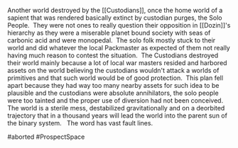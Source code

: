 Another world destroyed by the [[Custodians]], once the home world of a sapient that was rendered basically extinct by custodian purges, the Solo People.  They were not ones to really question their opposition in [[Dozin]]'s hierarchy as they were a miserable planet bound society with seas of carbonic acid and were monopedal.  The solo folk mostly stuck to their world and did whatever the local Packmaster as expected of them not really having much reason to contest the situation.  The Custodians destroyed their world mainly because a lot of local war masters resided and harbored assets on the world believing the custodians wouldn't attack a worlds of primitives and that such world would be of good protection.  This plan fell apart because they had way too many nearby assets for such idea to be plausible and the custodians were absolute annihilators, the solo people were too tainted and the proper use of diversion had not been conceived.  The world is a sterile mess, destabilized gravitationally and on a deorbited trajectory that in a thousand years will lead the world into the parent sun of the binary system.   The word has vast fault lines.

#aborted 
#ProspectSpace 
